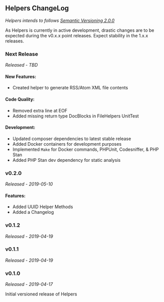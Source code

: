 ## Helpers ChangeLog
*Helpers intends to follows [Semantic Versioning 2.0.0](https://semver.org/)*

As Helpers is currently in active development, drastic changes are to be expected
during the v0.x.x point releases. Expect stability in the 1.x.x releases.

### Next Release
*Released - TBD*
#### New Features:
* Created helper to generate RSS/Atom XML file contents

#### Code Quality:
* Removed extra line at EOF
* Added missing return type DocBlocks in FileHelpers UnitTest

#### Development:
* Updated composer dependencies to latest stable release
* Added Docker containers for development purposes
* Implemented `Make` for Docker commands, PHPUnit, Codesniffer, & PHP Stan
* Added PHP Stan dev dependency for static analysis

### v0.2.0
*Released - 2019-05-10*

#### Features:
* Added UUID Helper Methods
* Added a Changelog

### v0.1.2
*Released - 2019-04-19*

### v0.1.1
*Released - 2019-04-19*

### v0.1.0
*Released - 2019-04-17*

Initial versioned release of Helpers